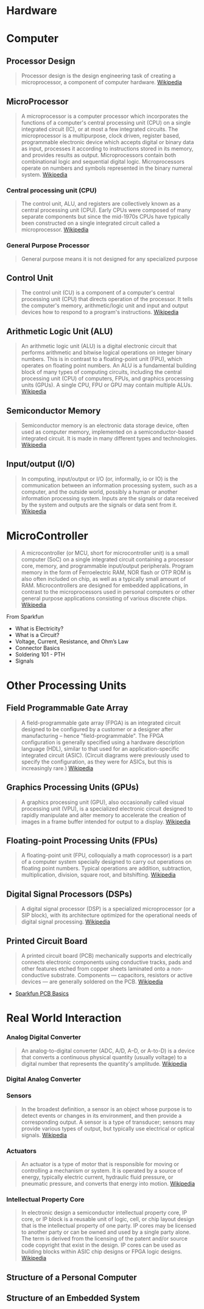 # Hardware

# Computer

## Processor Design

> Processor design is the design engineering task of creating a microprocessor, a component of computer hardware. [Wikipedia](https://en.wikipedia.org/wiki/Processor_design)

## MicroProcessor

> A microprocessor is a computer processor which incorporates the functions of a computer's central processing unit (CPU) on a single integrated circuit (IC), or at most a few integrated circuits. The microprocessor is a multipurpose, clock driven, register based, programmable electronic device which accepts digital or binary data as input, processes it according to instructions stored in its memory, and provides results as output. Microprocessors contain both combinational logic and sequential digital logic. Microprocessors operate on numbers and symbols represented in the binary numeral system. [Wikipedia](https://en.wikipedia.org/wiki/Microprocessor)

### Central processing unit (CPU)

> The control unit, ALU, and registers are collectively known as a central processing unit (CPU). Early CPUs were composed of many separate components but since the mid-1970s CPUs have typically been constructed on a single integrated circuit called a microprocessor. [Wikipedia](https://en.wikipedia.org/wiki/Central_processing_unit)

### General Purpose Processor

> General purpose means it is not designed for any specialized purpose

## Control Unit

> The control unit (CU) is a component of a computer's central processing unit (CPU) that directs operation of the processor. It tells the computer's memory, arithmetic/logic unit and input and output devices how to respond to a program's instructions. [Wikipedia](https://en.wikipedia.org/wiki/Control_unit)

## Arithmetic Logic Unit (ALU)

> An arithmetic logic unit (ALU) is a digital electronic circuit that performs arithmetic and bitwise logical operations on integer binary numbers. This is in contrast to a floating-point unit (FPU), which operates on floating point numbers. An ALU is a fundamental building block of many types of computing circuits, including the central processing unit (CPU) of computers, FPUs, and graphics processing units (GPUs). A single CPU, FPU or GPU may contain multiple ALUs. [Wikipedia](https://en.wikipedia.org/wiki/Arithmetic_logic_unit)

## Semiconductor Memory

> Semiconductor memory is an electronic data storage device, often used as computer memory, implemented on a semiconductor-based integrated circuit. It is made in many different types and technologies. [Wikipedia](https://en.wikipedia.org/wiki/Semiconductor_memory)

## Input/output (I/O)

> In computing, input/output or I/O (or, informally, io or IO) is the communication between an information processing system, such as a computer, and the outside world, possibly a human or another information processing system. Inputs are the signals or data received by the system and outputs are the signals or data sent from it. [Wikipedia](https://en.wikipedia.org/wiki/Input/output)


# MicroController

> A microcontroller (or MCU, short for microcontroller unit) is a small computer (SoC) on a single integrated circuit containing a processor core, memory, and programmable input/output peripherals. Program memory in the form of Ferroelectric RAM, NOR flash or OTP ROM is also often included on chip, as well as a typically small amount of RAM. Microcontrollers are designed for embedded applications, in contrast to the microprocessors used in personal computers or other general purpose applications consisting of various discrete chips. [Wikipedia](https://en.wikipedia.org/wiki/Microcontroller)


From Sparkfun

- What is Electricity?
- What is a Circuit?
- Voltage, Current, Resistance, and Ohm’s Law
- Connector Basics
- Soldering 101 - PTH
- Signals

# Other Processing Units

## Field Programmable Gate Array

> A field-programmable gate array (FPGA) is an integrated circuit designed to be configured by a customer or a designer after manufacturing – hence "field-programmable". The FPGA configuration is generally specified using a hardware description language (HDL), similar to that used for an application-specific integrated circuit (ASIC). (Circuit diagrams were previously used to specify the configuration, as they were for ASICs, but this is increasingly rare.) [Wikipedia](https://en.wikipedia.org/wiki/Field-programmable_gate_array)

## Graphics Processing Units (GPUs)

> A graphics processing unit (GPU), also occasionally called visual processing unit (VPU), is a specialized electronic circuit designed to rapidly manipulate and alter memory to accelerate the creation of images in a frame buffer intended for output to a display. [Wikipedia](https://en.wikipedia.org/wiki/Graphics_processing_unit)


## Floating-point Processing Units (FPUs)

> A floating-point unit (FPU, colloquially a math coprocessor) is a part of a computer system specially designed to carry out operations on floating point numbers. Typical operations are addition, subtraction, multiplication, division, square root, and bitshifting. [Wikipedia](https://en.wikipedia.org/wiki/Floating-point_unit)

## Digital Signal Processors (DSPs)

> A digital signal processor (DSP) is a specialized microprocessor (or a SIP block), with its architecture optimized for the operational needs of digital signal processing. [Wikipedia](https://en.wikipedia.org/wiki/Digital_signal_processor)

## Printed Circuit Board

> A printed circuit board (PCB) mechanically supports and electrically connects electronic components using conductive tracks, pads and other features etched from copper sheets laminated onto a non-conductive substrate. Components — capacitors, resistors or active devices — are generally soldered on the PCB. [Wikipedia](https://en.wikipedia.org/wiki/Printed_circuit_board)

- [Sparkfun PCB Basics](https://learn.sparkfun.com/tutorials/pcb-basics)

# Real World Interaction

### Analog Digital Converter

>  An analog-to-digital converter (ADC, A/D, A–D, or A-to-D) is a device that converts a continuous physical quantity (usually voltage) to a digital number that represents the quantity's amplitude. [Wikipedia](https://en.wikipedia.org/wiki/Analog-to-digital_converter)

### Digital Analog Converter



### Sensors

> In the broadest definition, a sensor is an object whose purpose is to detect events or changes in its environment, and then provide a corresponding output. A sensor is a type of transducer; sensors may provide various types of output, but typically use electrical or optical signals. [Wikipedia](https://en.wikipedia.org/wiki/Sensor)

### Actuators

> An actuator is a type of motor that is responsible for moving or controlling a mechanism or system. It is operated by a source of energy, typically electric current, hydraulic fluid pressure, or pneumatic pressure, and converts that energy into motion. [Wikipedia](https://en.wikipedia.org/wiki/Actuator)

### Intellectual Property Core

> In electronic design a semiconductor intellectual property core, IP core, or IP block is a reusable unit of logic, cell, or chip layout design that is the intellectual property of one party. IP cores may be licensed to another party or can be owned and used by a single party alone. The term is derived from the licensing of the patent and/or source code copyright that exist in the design. IP cores can be used as building blocks within ASIC chip designs or FPGA logic designs. [Wikipedia](https://en.wikipedia.org/wiki/Semiconductor_intellectual_property_core)

## Structure of a Personal Computer

## Structure of an Embedded System
